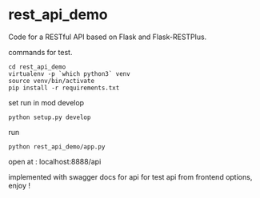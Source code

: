 rest_api_demo
=============

Code for a RESTful API based on Flask and Flask-RESTPlus.

commands for test.

	cd rest_api_demo
	virtualenv -p `which python3` venv
	source venv/bin/activate
	pip install -r requirements.txt

set run in mod develop

	python setup.py develop

run

	python rest_api_demo/app.py

open at : localhost:8888/api

implemented with swagger docs for api for test api from frontend options, enjoy !

